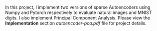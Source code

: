 In this project, I implement two versions of sparse Autoencoders using Numpy and Pytorch respectively to evaluate natural images and MNIST digits. I also implement Principal Component Analysis. Please view the **Implementation** section *autoencoder-pca.pdf* file for project details. 

